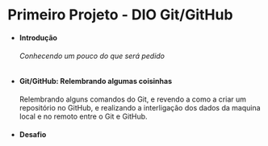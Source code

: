 # Primeiro Projeto - DIO Git/GitHub



- #### Introdução 

  ######  Conhecendo um pouco do que será pedido 

- #### Git/GitHub: Relembrando algumas coisinhas 

   Relembrando alguns comandos do Git, e revendo a como a criar um repositório no GitHub, e realizando a interligação dos dados da maquina local e no remoto entre o Git e GitHub.  

- #### Desafio 